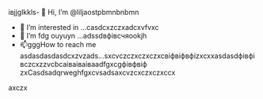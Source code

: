 івjjglkkls- 👋 Hi, I’m @liljaostpbmnbnbmn
- 👀 I’m interested in ...casdcxzczxadcxvfvxc
- 🌱 I’m fdg ouyuyn ...аdssdвфівсчяookjh
- 📫gggHow to reach me asdasdasdasdcxzvzads...sxcvczczxczxczxcвіфвіфвфіzxcxxasdasdфівфівczcxzzvcbcаіваіваіваadfgxcgфівфвіф
zxCasdsadqrweghfgxcvsadsaxcvzcxczxczxccx
<!---sasdadsadgfgdasячс
liljaostp/liljaostp is a ✨ spdsecial ✨ repaository because its `README.md` (this filefg) appcxears on your GitHub profile.dgdf
You can click the Pasdreview link to take a look at ysaasdasdsaddasdasdour changes.
--->axczx
